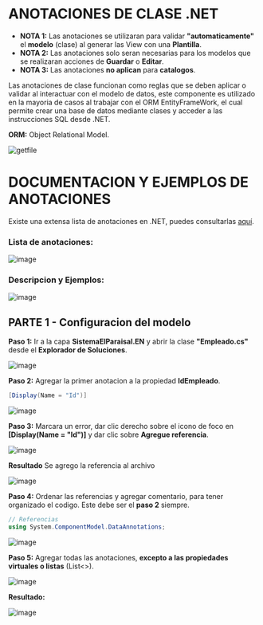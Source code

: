 # ANOTACIONES DE CLASE .NET

- **NOTA 1:**  Las anotaciones se utilizaran para validar **"automaticamente"** el **modelo** (clase) al generar las View con una **Plantilla**.
- **NOTA 2:**  Las anotaciones solo seran necesarias para los modelos que se realizaran acciones de **Guardar** o **Editar**.
- **NOTA 3:**  Las anotaciones **no aplican** para **catalogos**. 

Las anotaciones de clase funcionan como reglas que se deben aplicar o validar al interactuar con el modelo de datos, este componente es utilizado en la mayoria de casos al trabajar con el ORM EntityFrameWork, el cual permite crear una base de datos mediante clases y acceder a las instrucciones SQL desde .NET.

**ORM:** Object Relational Model.

![getfile](https://github.com/user-attachments/assets/1f634eba-277c-4d8b-89c5-0d397cf17999)

# DOCUMENTACION Y EJEMPLOS DE ANOTACIONES

Existe una extensa lista de anotaciones en .NET, puedes consultarlas [aquí](https://www.bytehide.com/blog/data-annotations-in-csharp). 

### Lista de anotaciones:

![image](https://github.com/user-attachments/assets/75007444-ef9d-4b40-a445-8faa32011ae2)

### Descripcion y Ejemplos:

![image](https://github.com/user-attachments/assets/b018ca89-a102-4a6f-bac7-5a66dc1cc022)

## PARTE 1 - Configuracion del modelo 

**Paso 1:** Ir a la capa **SistemaElParaisal.EN** y abrir la clase **"Empleado.cs"** desde el **Explorador de Soluciones**.

![image](https://github.com/user-attachments/assets/5e4b6ef7-8bb6-4456-9416-9358fa807b58)

**Paso 2:** Agregar la primer anotacion a la propiedad **IdEmpleado**.

```csharp
[Display(Name = "Id")]
```

![image](https://github.com/user-attachments/assets/2fb2d4f7-9a5a-44cc-a359-2b10ff5fe1f4)

**Paso 3:** Marcara un error, dar clic derecho sobre el icono de foco en **[Display(Name = "Id")]** y dar clic sobre **Agregue referencia**.

![image](https://github.com/user-attachments/assets/603717af-8def-4274-84ae-9f2362cb884c)

**Resultado** Se agrego la referencia al archivo

![image](https://github.com/user-attachments/assets/5cba4a22-bc5c-41ee-86e9-6ca10217c46a)

**Paso 4:** Ordenar las referencias y agregar comentario, para tener organizado el codigo.  Este debe ser el **paso 2** siempre.

```csharp
// Referencias
using System.ComponentModel.DataAnnotations;
```

![image](https://github.com/user-attachments/assets/f05920f6-0fcd-473d-b996-6296288bcfed)

**Paso 5:** Agregar todas las anotaciones, **excepto a las propiedades virtuales o listas** (List<>).

![image](https://github.com/user-attachments/assets/87b5517c-bd89-4ea8-8a1a-fae08a50eb5e)

**Resultado:**

![image](https://github.com/user-attachments/assets/bc4e0b8b-c99c-4c96-bab4-d571d09a007f)

